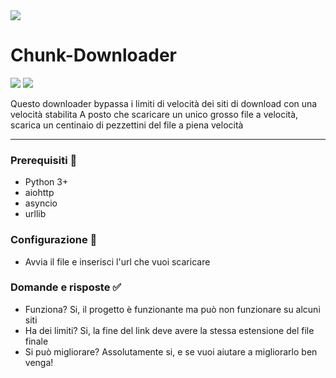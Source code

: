 <img src="https://i.pinimg.com/736x/6b/a6/e6/6ba6e6c3b5948aaa47174dda3aba4daf.jpg">

# Chunk-Downloader

![](https://img.shields.io/badge/Support-Linux-lightgrey) ![](https://img.shields.io/badge/Python->3.0-green)

Questo downloader bypassa i limiti di velocità dei siti di download con una velocità stabilita
A posto che scaricare un unico grosso file a velocità, scarica un centinaio di pezzettini del file a piena velocità 

---

### Prerequisiti 🔧

- Python 3+
- aiohttp
- asyncio
- urllib

### Configurazione 🔧

- Avvia il file e inserisci l'url che vuoi scaricare

### Domande e risposte ✅

- Funziona? Si, il progetto è funzionante ma può non funzionare su alcuni siti
- Ha dei limiti? Si, la fine del link deve avere la stessa estensione del file finale 
- Si può migliorare? Assolutamente si, e se vuoi aiutare a migliorarlo ben venga!
